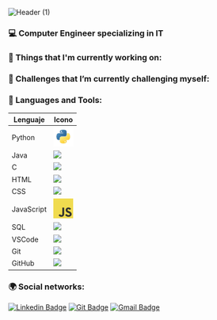 ![Header (1)](https://user-images.githubusercontent.com/83289785/233787797-d0dfdb1c-4bee-4604-a1b8-56501d3e2602.png)

### 💻 Computer Engineer specializing in IT

<!--Introduction -->



<!-- Your badges -->


<!-- Profile View Count -->


<!-- Working GIF -->

### 💼 Things that I'm currently working on: 

### 🌱 Challenges that I’m currently challenging myself:

### 🧰 Languages and Tools:
<table>
  <thead>
    <tr>
      <th>Lenguaje</th>
      <th>Icono</th>
    </tr>
  </thead>
  <tbody>
    <tr>
      <td>Python</td>
      <td><i class="fab fa-python"><a href = "https://www.python.org/"><img height="40" src="https://raw.githubusercontent.com/github/explore/80688e429a7d4ef2fca1e82350fe8e3517d3494d/topics/python/python.png"></a></i></td>
    </tr>
    <tr>
      <td>Java</td>
      <td><i class="fab fa-java"><a href = "https://www.java.com/en/"><img height="40" src="https://cdn-icons-png.flaticon.com/512/5968/5968282.png"></a></i></td>
    </tr>
    <tr>
      <td>C</td>
      <td><i class="fas fa-code"><a href = "https://www.w3schools.com/c/c_intro.php"><img height="40" src="https://img.icons8.com/color/512/c-programming.png"></a></i></td>
    </tr>
    <tr>
      <td>HTML</td>
      <td><i class="fab fa-html5"><a href = "https://developer.mozilla.org/en-US/docs/Web/Guide/HTML/HTML5"><img height="40" src="https://cdn-icons-png.flaticon.com/512/732/732212.png"></a></i></td>
    </tr>
    <tr>
      <td>CSS</td>
      <td><i class="fab fa-css3-alt"><a href = "https://developer.mozilla.org/en-US/docs/Archive/CSS3"><img height="40" src="https://cdn.icon-icons.com/icons2/1826/PNG/512/4202020css3htmllogosocialsocialmedia-115668_115633.png"></a></i></td>
    </tr>
    <tr>
      <td>JavaScript</td>
      <td><i class="fab fa-js"><a href = "https://developer.mozilla.org/en-US/docs/Web/JavaScript"><img height="40" src="https://raw.githubusercontent.com/github/explore/80688e429a7d4ef2fca1e82350fe8e3517d3494d/topics/javascript/javascript.png"></a></i></td>
    </tr>
    <tr>
      <td>SQL</td>
      <td><i class="fas fa-database"><a href = "https://www.w3schools.com/sql/"><img height="40" src="https://www.freeiconspng.com/thumbs/sql-server-icon-png/sql-server-icon-png-29.png"></a></i></td>
    </tr>
    <tr>
      <td>VSCode</td>
      <td><i class="fas fa-vsc"><a href = "https://code.visualstudio.com/"><img height="40" src="https://upload.wikimedia.org/wikipedia/commons/thumb/9/9a/Visual_Studio_Code_1.35_icon.svg/1200px-Visual_Studio_Code_1.35_icon.svg.png"></a></i></td>
    </tr>
     <tr>
      <td>Git</td>
      <td><i class="fas fa-git"><a href = "https://git-scm.com/"><img height="40" src="https://academy.aviada.mx/wp-content/uploads/2020/10/git-icon.png"></a></i></td>
    </tr>
     <tr>
      <td>GitHub</td>
      <td><i class="fas fa-github"><a href = "https://github.com"><img height="40" src="https://icones.pro/wp-content/uploads/2021/06/icone-github-bleu.png"></a></i></td>
    </tr>
  </tbody>
</table>

### 🌍 Social networks:
[![Linkedin Badge](https://img.shields.io/badge/LinkedIn-0077B5?style=for-the-badge&logo=linkedin&logoColor=white&link=https://www.linkedin.com/in/adriangarridopantaleon/)](https://www.linkedin.com/in/adriangarridopantaleon)
[![Git Badge](https://img.shields.io/badge/GitHub-100000?style=for-the-badge&logo=github&logoColor=white&link=https://github.com/AdrianGarridoPantaleon)](https://github.com/AdrianGarridoPantaleon)
[![Gmail Badge](https://img.shields.io/badge/Gmail-D14836?style=for-the-badge&logo=gmail&logoColor=white&link=mailto:agarridopantaleon@gmail.com)](mailto:agarridopantaleon@gmail.com)
